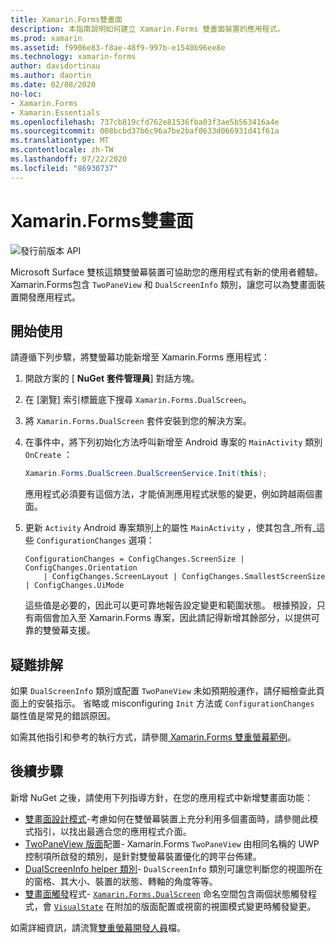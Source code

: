 ```yaml
---
title: Xamarin.Forms雙畫面
description: 本指南說明如何建立 Xamarin.Forms 雙畫面裝置的應用程式。
ms.prod: xamarin
ms.assetid: f9906e83-f8ae-48f9-997b-e1540b96ee8e
ms.technology: xamarin-forms
author: davidortinau
ms.author: daortin
ms.date: 02/08/2020
no-loc:
- Xamarin.Forms
- Xamarin.Essentials
ms.openlocfilehash: 737cb819cfd762e81536fba03f3ae5b563416a4e
ms.sourcegitcommit: 008bcbd37b6c96a7be2baf0633d066931d41f61a
ms.translationtype: MT
ms.contentlocale: zh-TW
ms.lasthandoff: 07/22/2020
ms.locfileid: "86930737"
---
```

# <a name="xamarinforms-dual-screen"></a>Xamarin.Forms雙畫面

![發行前版本 API](~/media/shared/preview.png "此 API 目前是發行前版本")

Microsoft Surface 雙核這類雙螢幕裝置可協助您的應用程式有新的使用者體驗。 Xamarin.Forms包含 `TwoPaneView` 和 `DualScreenInfo` 類別，讓您可以為雙畫面裝置開發應用程式。

## <a name="get-started"></a>開始使用

請遵循下列步驟，將雙螢幕功能新增至 Xamarin.Forms 應用程式：

1. 開啟方案的 [ **NuGet 套件管理員**] 對話方塊。
2. 在 [瀏覽]  索引標籤底下搜尋 `Xamarin.Forms.DualScreen`。
3. 將 `Xamarin.Forms.DualScreen` 套件安裝到您的解決方案。
4. 在事件中，將下列初始化方法呼叫新增至 Android 專案的 `MainActivity` 類別 `OnCreate` ：

    ```csharp
    Xamarin.Forms.DualScreen.DualScreenService.Init(this);
    ```

    應用程式必須要有這個方法，才能偵測應用程式狀態的變更，例如跨越兩個畫面。

5. 更新 `Activity` Android 專案類別上的屬性 `MainActivity` ，使其包含_所有_這些 `ConfigurationChanges` 選項：

    ```@csharp
    ConfigurationChanges = ConfigChanges.ScreenSize | ConfigChanges.Orientation 
        | ConfigChanges.ScreenLayout | ConfigChanges.SmallestScreenSize | ConfigChanges.UiMode
    ```

    這些值是必要的，因此可以更可靠地報告設定變更和範圍狀態。 根據預設，只有兩個會加入至 Xamarin.Forms 專案，因此請記得新增其餘部分，以提供可靠的雙螢幕支援。

## <a name="troubleshooting"></a>疑難排解

如果 `DualScreenInfo` 類別或配置 `TwoPaneView` 未如預期般運作，請仔細檢查此頁面上的安裝指示。 省略或 misconfiguring `Init` 方法或 `ConfigurationChanges` 屬性值是常見的錯誤原因。

如需其他指引和參考的執行方式，請參閱[ Xamarin.Forms 雙重螢幕範例](https://docs.microsoft.com/dual-screen/xamarin/samples)。

## <a name="next-steps"></a>後續步驟

新增 NuGet 之後，請使用下列指導方針，在您的應用程式中新增雙畫面功能：

- [雙畫面設計模式](design-patterns.md)-考慮如何在雙螢幕裝置上充分利用多個畫面時，請參閱此模式指引，以找出最適合您的應用程式介面。
- [TwoPaneView 版面](twopaneview.md)配置- Xamarin.Forms `TwoPaneView` 由相同名稱的 UWP 控制項所啟發的類別，是針對雙螢幕裝置優化的跨平台佈建。
- [DualScreenInfo helper 類別](dual-screen-info.md)- `DualScreenInfo` 類別可讓您判斷您的視圖所在的窗格、其大小、裝置的狀態、轉軸的角度等等。
- [雙畫面觸發](triggers.md)程式- [`Xamarin.Forms.DualScreen`](xref:Xamarin.Forms.DualScreen) 命名空間包含兩個狀態觸發程式，會 [`VisualState`](xref:Xamarin.Forms.VisualState) 在附加的版面配置或視窗的視圖模式變更時觸發變更。

如需詳細資訊，請流覽[雙重螢幕開發人員](https://docs.microsoft.com/dual-screen/)檔。
